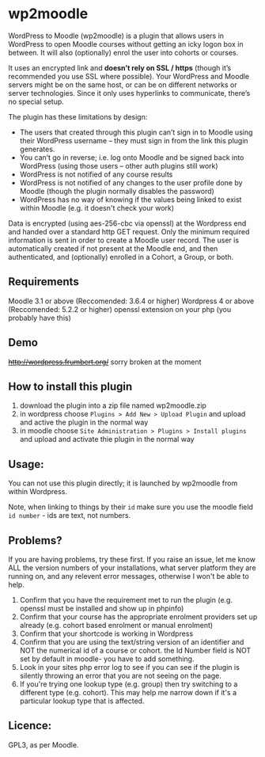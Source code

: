 wp2moodle
=========

WordPress to Moodle (wp2moodle) is a plugin that allows users in WordPress to open Moodle courses without getting an icky logon box in between. It will also (optionally) enrol the user into cohorts or courses.

It uses an encrypted link and **doesn’t rely on SSL / https** (though it’s recommended you use SSL where possible). Your WordPress and Moodle servers might be on the same host, or can be on different networks or server technologies. Since it only uses hyperlinks to communicate, there’s no special setup.

The plugin has these limitations by design:

- The users that created through this plugin can’t sign in to Moodle using their WordPress username – they must sign in from the link this plugin generates.
- You can’t go in reverse; i.e. log onto Moodle and be signed back into WordPress (using those users – other auth plugins still work)
- WordPress is not notified of any course results
- WordPress is not notified of any changes to the user profile done by Moodle (though the plugin normally disables the password)
- WordPress has no way of knowing if the values being linked to exist within Moodle (e.g. it doesn't check your work)

Data is encrypted (using aes-256-cbc via openssl) at the Wordpress end and handed over a standard http GET request. Only the minimum required information is sent in order to create a Moodle user record. The user is automatically created if not present at the Moodle end, and then authenticated, and (optionally) enrolled in a Cohort, a Group, or both.

Requirements
------------
Moodle 3.1 or above (Reccomended: 3.6.4 or higher)
Wordpress 4 or above (Reccomended: 5.2.2 or higher)
openssl extension on your php (you probably have this)

Demo
-----
~~http://wordpress.frumbert.org/~~ sorry broken at the moment

How to install this plugin
---------------------

1. download the plugin into a zip file named wp2moodle.zip
2. in wordpress choose `Plugins > Add New > Upload Plugin` and upload and active the plugin in the normal way
3. in moodle choose `Site Administration > Plugins > Install plugins` and upload and activate thie plugin in the normal way


Usage:
------
You can not use this plugin directly; it is launched by wp2moodle from within Wordpress.

Note, when linking to things by their `id` make sure you use the moodle field `id number` - ids are text, not numbers.

Problems?
---------
If you are having problems, try these first. If you raise an issue, let me know ALL the version numbers of your installations, what server platform they are running on, and any relevent error messages, otherwise I won't be able to help.

1. Confirm that you have the requirement met to run the plugin (e.g. openssl must be installed and show up in phpinfo)
2. Confirm that your course has the appropriate enrolment providers set up already (e.g. cohort based enrolment or manual enrolment)
3. Confirm that your shortcode is working in Wordpress
4. Confirm that you are using the text/string version of an identifier and NOT the numerical id of a course or cohort. the Id Number field is NOT set by default in moodle- you have to add something.
5. Look in your sites php error log to see if you can see if the plugin is silently throwing an error that you are not seeing on the page.
6. If you're trying one lookup type (e.g. group) then try switching to a different type (e.g. cohort). This may help me narrow down if it's a particular lookup type that is affected.

Licence:
--------
GPL3, as per Moodle.

